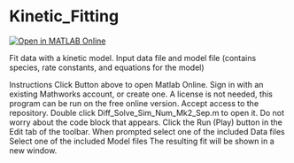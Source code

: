 # Kinetic_Fitting
[![Open in MATLAB Online](https://www.mathworks.com/images/responsive/global/open-in-matlab-online.svg)](https://matlab.mathworks.com/open/github/v1?repo=ajpestri/Kinetic_Fitting)

Fit data with a kinetic model.
Input data file and model file (contains species, rate constants, and equations for the model)

Instructions
Click Button above to open Matlab Online. Sign in with an existing Mathworks account, or create one. A license is not needed, this program can be run on the free online version.
Accept access to the repository.
Double click Diff_Solve_Sim_Num_Mk2_Sep.m to open it. Do not worry about the code block that appears.
Click the Run (Play) button in the Edit tab of the toolbar.
When prompted select one of the included Data files
Select one of the included Model files
The resulting fit will be shown in a new window.
